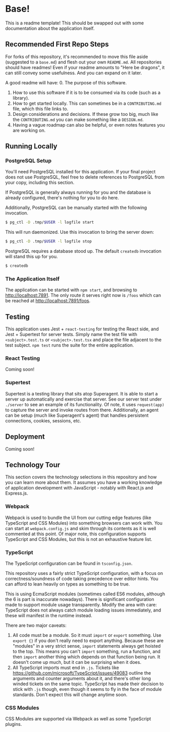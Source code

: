 # Base!

This is a readme template! This should be swapped out with some documentation
about the application itself.

## Recommended First Repo Steps

For forks of this repository, it's recommended to move this file aside
(suggested to a `base.md`) and flesh out your own `README.md`. All repositories
should have readmes! Even if your readme amounts to "Here be dragons", it can
still convey some usefulness. And you can expand on it later.

A good readme will have:
0. The purpose of this software.
1. How to use this software if it is to be consumed via its code (such as a
   library).
2. How to get started locally. This can sometimes be in a `CONTRIBUTING.md`
   file, which this file links to.
3. Design considerations and decisions. If these grow too big, much like the
   `CONTRIBUTING.md` you can make something like a `DESIGN.md`.
4. Having a vague roadmap can also be helpful, or even notes features you are
   working on.

## Running Locally

### PostgreSQL Setup

You'll need PostgreSQL installed for this application. If your final project
does not use PostgreSQL, feel free to delete references to PostgreSQL from your
copy, including this section.

If PostgreSQL is generally always running for you and the database is already
configured, there's nothing for you to do here.

Additionally, PostgreSQL can be manually started with the following invocation.

``` sh
$ pg_ctl -D .tmp/$USER -l logfile start
```

This will run daemonized. Use this invocation to bring the server down:

``` sh
$ pg_ctl -D .tmp/$USER -l logfile stop
```

PostgreSQL requires a database stood up. The default `createdb` invocation will
stand this up for you.

``` sh
$ createdb
```

### The Application Itself

The application can be started with `npm start`, and browsing to
[http://localhost:7891](http://localhost:7891). The only route it serves right
now is `/foos` which can be reached at
[http://localhost:7891/foos](http://localhost:7891/foos). 

## Testing

This application uses Jest + `react-testing` for testing the React side, and
Jest + Supertest for server tests. Simply name the test file with
`<subject>.test.ts` or `<subject>.test.tsx` and place the file adjacent to the
test subject. `npm test` runs the suite for the entire application.

### React Testing

Coming soon!

### Supertest

Supertest is a testing library that sits atop Superagent. It is able to start a
server up automatically and exercise that server. See our server test under
`./server` to see an example of its functionality. Of note, it uses
`request(app)` to capture the server and invoke routes from there. Additionally,
an agent can be setup (much like Superagent's agent) that handles persistent
connections, cookies, sessions, etc.

## Deployment

Coming soon!

## Technology Tour

This section covers the technology selections in this repository and how you can
learn more about them. It assumes you have a working knowledge of application
development with JavaScript - notably with React.js and Express.js.

### Webpack

Webpack is used to bundle the UI from our cutting edge features (like
TypeScript and CSS Modules) into something browsers can work with. You can start
at `webpack.config.js` and skim through its contents as it is well commented at
this point. Of major note, this configuration supports TypeScript and CSS
Modules, but this is not an exhaustive feature list.

### TypeScript

The TypeScript configuration can be found in `tsconfig.json`.

This repository uses a fairly strict TypeScript configuration, with a focus on
correctness/soundness of code taking precedence over editor hints. You can
afford to lean heavily on types as something to be true.

This is using EcmaScript modules (sometimes called ES6 modules, although the 6
is part is inaccurate nowadays). There is significant configuration made to
support module usage transparently. Modify the area with care: TypeScript does
not always catch module loading issues immediately, and these will manifest in
the runtime instead.

There are two major caveats:
1. All code must be a module. So it must `import` or `export` something. Use
   `export {}` if you don't really need to export anything. Because these are
   "modules" in a very strict sense, `import` statements always get hoisted to
   the top. This means you can't `import` something, run a function, and then
   `import` another thing which depends on that function being run. It doesn't
   come up much, but it can be surprising when it does.
2. All TypeScript imports must end in `.js`. Tickets like
   https://github.com/microsoft/TypeScript/issues/49083 outline the arguments
   and counter arguments about it, and there's other long winded tickets on the
   same topic. TypeScript has made their decision to stick with `.js` though,
   even though it seems to fly in the face of module standards. Don't expect
   this will change anytime soon.

### CSS Modules

CSS Modules are supported via Webpack as well as some TypeScript plugins.
